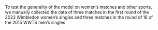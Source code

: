 To test the generality of the model on women’s matches and other sports, we manually collected the data of three matches in the first round of the 2023 Wimbledon women’s singles and three matches in the round of 16 of the 2015 WWTS men’s singles
